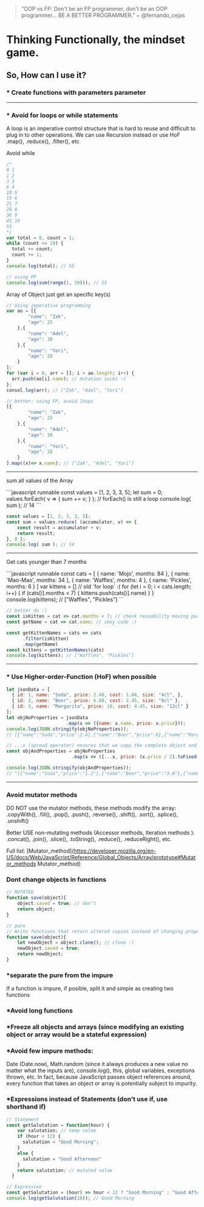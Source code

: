 > "OOP vs FP: Don't be an FP programmer, don't be an OOP programmer... BE A BETTER PROGRAMMER."
> ~ @fernando_cejas

# Thinking Functionally, the mindset game. 

## So, How can I use it?

### * Create functions with parameters parameter

***

### * Avoid for loops or while statements
<p>A loop is an imperative control structure that is hard to reuse and difficult to plug in to other operations. We can use Recursion instead or use HoF .map(), .reduce(), .filter(), etc </p>

<p>Avoid while</p>

```javascript runnable
/*
0 1
1 2
3 3
6 4
10 5
15 6
21 7
28 8
36 9
45 10
55
*/ 
var total = 0, count = 1;
while (count <= 10) {
  total += count;
  count += 1;
}
console.log(total); // 55
```

```javascript runnable
// using FP
console.log(sum(range(1, 10))); // 55
```

<p>Array of Object just get an specific key(s)</p>

```javascript runnable
// Using imperative programming
var ao = [{
        "name": "Zak",
        "age": 25
    },{
        "name": "Adel",
        "age": 38
    },{
        "name": "Yori",
        "age": 28
    }
];
for (var i = 0, arr = []; i < ao.length; i++) {
  arr.push(ao[i].name); // mutation sucks :(
};  
consol.log(arr); // ["Zak", "Adel", "Yori"]

```

```javascript runnable
// better: using FP, avoid loops
[{
        "name": "Zak",
        "age": 25
    },{
        "name": "Adel",
        "age": 38
    },{
        "name": "Yori",
        "age": 28
    }
].map((x)=> x.name); // ["Zak", "Adel", "Yori"]

```

***

<p>sum all values of the Array</p>
```javascript runnable
const values = [1, 2, 3, 3, 5];
let sum = 0;
values.forEach( v => { sum += v; } ); // forEach() is still a loop
console.log( sum ); // 14
```

```javascript runnable
const values = [1, 2, 3, 3, 5];
const sum = values.reduce( (accumulator, v) => {
    const result = accumulator + v;
    return result;
}, 0 );
console.log( sum ); // 14
```

***

<p>Get cats younger than 7 months</p>
```javascript runnable
const cats = [
  { name: 'Mojo',    months: 84 },
  { name: 'Mao-Mao', months: 34 },
  { name: 'Waffles', months: 4 },
  { name: 'Pickles', months: 6 }
]
var kittens = []
// old `for loop` :(
for (let i = 0; i < cats.length; i++) {
  if (cats[i].months < 7) {
    kittens.push(cats[i].name)
  }
}
console.log(kittens); // ["Waffles", "Pickles"]
```

```javascript runnable
// better do :)
const isKitten = cat => cat.months < 7; // check reusability moving parts! 
const getName = cat => cat.name; // sexy code :)

const getKittenNames = cats => cats
      .filter(isKitten)
      .map(getName)
const kittens = getKittenNames(cats)
console.log(kittens); // ["Waffles", "Pickles"]
```

***

### * Use Higher-order-Function (HoF) when possible

```javascript runnable
let jsonData = [
  { id: 1, name: "Soda", price: 2.40, cost: 1.04, size: "4cl", },
  { id: 2, name: "Beer", price: 6.00, cost: 2.45, size: "8cl" },
  { id: 3, name: "Margarita", price: 10, cost: 4.45, size: "12cl" }
];
let objNoProperties = jsonData
                      .map(x => ({name: x.name, price: x.price}));
console.log(JSON.stringify(objNoProperties)); 
// [{"name":"Soda","price":2.4},{"name":"Beer","price":6},{"name":"Margarita","price":10}]                       
```

```javascript runnable
// ...x (spread operator) ensures that we copy the complete object and its properties, while only modifying the price value. 
const objAndProperties = objNoProperties
                        .map(x => ({...x, price: (x.price / 2).toFixed(1) }));

console.log(JSON.stringify(objAndProperties));
// "[{"name":"Soda","price":"1.2"},{"name":"Beer","price":"3.0"},{"name":"Margarita","price":"5.0"}]"
```

***

### Avoid mutator methods

DO NOT use the mutator methods, these methods modify the array:
.copyWith(), .fill(), .pop(), .push(), .reverse(), .shift(), .sort(), .splice(), .unshift()

Better USE non-mutating methods (Accessor methods, Iteration methods ):
.concat(), .join(), .slice(), .toString(), .reduce(), .reduceRight(), etc.

Full list:
[Mutator_method](https://developer.mozilla.org/en-US/docs/Web/JavaScript/Reference/Global_Objects/Array/prototype#Mutator_methods Mutator_method)



### Dont change objects in functions

```javascript runnable
// MUTATED
function save(object){
    object.saved = true; // don’t
    return object;
}
```

```javascript runnable
// pure
// Write functions that return altered copies instead of changing properties of the given object.
function save(object){
    let newObject = object.clone(); // clone :)
    newObject.saved = true;
    return newObject;
}
```

### *separate the pure from the impure
If a function is impure, if posible, split it and simple as creating two functions

### *Avoid long functions

### *Freeze all objects and arrays (since modifying an existing object or array would be a stateful expression)

### *Avoid few impure methods: 
Date (Date.now), Math.random (since it always produces a new value no matter what the inputs are), console.log(), this, global
variables, exceptions thrown, etc. In fact, because JavaScript passes object references around, every function that takes an object or array is potentially subject to impurity. 

### *Expressions instead of Statements (don't use if, use shorthand if)

```javascript runnable
// Statement
const getSalutation = function(hour) {
    var salutation; // temp value
    if (hour < 12) {
      salutation = "Good Morning";
    }
    else {
      salutation = "Good Afternoon"
    }
    return salutation; // mutated value
  } 
```

```javascript runnable
// Expression
const getSalutation = (hour) => hour < 12 ? "Good Morning" : "Good Afternoon";
console.log(getSalutation(10)); // Good Morning


